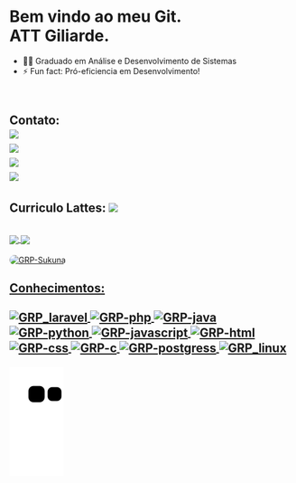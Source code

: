 # Bem vindo ao meu Git.<br>ATT Giliarde. 

- 👨‍🎓 Graduado em Análise e Desenvolvimento de Sistemas        
- ⚡  Fun fact: Pró-eficiencia em Desenvolvimento!
<div><br>
  <h2>Contato:</> <br>
    <a href="https://wa.me/5577999356620" target="_blank"><img src="https://img.shields.io/badge/WhatsApp-25D366?style=for-the-badge&logo=whatsapp&logoColor=white" target="_blank"></a><br>
  <a href="https://www.instagram.com/_king_pereira_/?hl=pt-br" target="_blank"><img src="https://img.shields.io/badge/-Instagram-%23E4405F?style=for-the- badge&logo=instagram&logoColor=white" target="_blank"></a><br>
  <a href = "mailto:g1l14rd3@gmail.com"><img src="https://img.shields.io/badge/-Gmail-%23333?style=for-the-badge&logo=gmail&logoColor=white" destino ="_blank"></a><br>
  <a href="https://www.linkedin.com/in/giliarde-reis-pereira-a528a1235/" target="_blank"><img src="https://img.shields.io/badge/LinkedIn-0077B5?style=for-the-badge&logo=linkedin&logoColor=white" target="_blank"></a><br>
 <h2>Curriculo Lattes:</>  <a href="http://lattes.cnpq.br/4030315675707482"> <img src="https://img.shields.io/website-up-down-green-red/http/monip.org.svg" target= "_blanck"></a> 
 
 
</div><br>



<div >
  <a href="https://github.com/GiliardeRP">
  <img align="center" height="200em"  src="https://github-readme-stats.vercel.app/api?username=GiliardeRP&show_icons=true&theme=blue-green&include_all_commits=true&count_private=true"/>
  <img align="center" height="200em" src="https://github-readme-stats.vercel.app/api/top-langs/?username=GiliardeRP&layout=compact&langs_count=7&theme=blue-green"/>
</div>
  
  <div style="display: inline_block"><br>

  <img align="center" alt="GRP-Sukuna" height="150" style="border-radius:50px;" src="https://i.pinimg.com/originals/27/9c/76/279c7613cda2f16a431a028914fc0511.gif">
</div>
  <!--https://devicon.dev/ -->
  
  <h2>Conhecimentos:</><br>
 <div style="display: inline_block"><br>

  <img align="center" alt="GRP_laravel" height="90" width="120" src="https://cdn.jsdelivr.net/gh/devicons/devicon/icons/laravel/laravel-plain-wordmark.svg" />
  <img align="center" alt="GRP-php" height="90" width="120" src="https://cdn.jsdelivr.net/gh/devicons/devicon/icons/php/php-plain.svg">
  <img align="center" alt="GRP-java" height="90" width="120" src="https://cdn.jsdelivr.net/gh/devicons/devicon/icons/java/java-original-wordmark.svg">
  <img align="center" alt="GRP-python" height="90" width="120" src="https://cdn.jsdelivr.net/gh/devicons/devicon/icons/python/python-original.svg" />
  <img align="center" alt="GRP-javascript" height="90" width="120" src="https://cdn.jsdelivr.net/gh/devicons/devicon/icons/javascript/javascript-original.svg" />
  <img align="center" alt="GRP-html" height="90" width="120" src="https://cdn.jsdelivr.net/gh/devicons/devicon/icons/html5/html5-original-wordmark.svg">
  <img align="center" alt="GRP-css" height="90" width="120" src="https://cdn.jsdelivr.net/gh/devicons/devicon/icons/css3/css3-original-wordmark.svg">
  <img align="center" alt="GRP-c" height="90" width="120" src="http://www.aptechsp.com.br/wp-content/uploads/2015/04/linguagem-C.png">
  <img align="center" alt="GRP-postgress" height="90" width="120" src="https://cdn.jsdelivr.net/gh/devicons/devicon/icons/postgresql/postgresql-original-wordmark.svg">
  <img align="center" alt="GRP_linux" height="90" width="120" src="https://cdn.jsdelivr.net/gh/devicons/devicon/icons/linux/linux-original.svg">
  
          
  ![snake gif](https://github.com/GiliardeRP/GiliardeRP/blob/output/github-contribution-grid-snake.svg)
  
</div><br>
   
  

